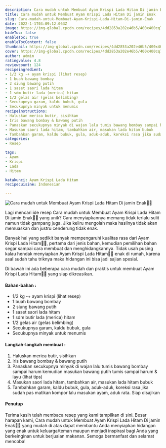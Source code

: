 ```yaml
---
description: Cara mudah untuk Membuat Ayam Krispi Lada Hitam Di jamin Enak"
title: Cara mudah untuk Membuat Ayam Krispi Lada Hitam Di jamin Enak
slug: Cara-mudah-untuk-Membuat-Ayam-Krispi-Lada-Hitam-Di-jamin-Enak
date: 2022-1-1T03:09:12.063Z
image: https://img-global.cpcdn.com/recipes/4dd2853a202e46b5/400x400cq70/photo.jpg
hideToc: false
enableToc: true
enableTocContent: false
thumbnail: https://img-global.cpcdn.com/recipes/4dd2853a202e46b5/400x400cq70/photo.jpg
cover: https://img-global.cpcdn.com/recipes/4dd2853a202e46b5/400x400cq70/photo.jpg
author: admin
ratingvalue: 4.8
reviewcount: 124
recipeingredient:
- 1/2 kg -+ ayam krispi (lihat resep)
- 1 buah bawang bombay
- 2 siung bawang putih
- 1 saset saori lada hitam
- 1 sdm butir lada (merica) hitam
- 1/2 gelas air (gelas belimbing)
- Secukupnya garam, kaldu bubuk, gula
- Secukupnya minyak untuk menumis
recipeinstructions:
- Haluskan merica butir, sisihkan
- Iris bawang bombay & bawang putih
- Panaskan secukupnya minyak di wajan lalu tumis bawang bombay sampai harum kemudian masukan bawang putih tumis sampai harum & layu (lihat tips)
- Masukan saori lada hitam, tambahkan air, masukan lada hitam bubuk
- Tambahkan garam, kaldu bubuk, gula, aduk-aduk, koreksi rasa jika sudah pas matikan kompor lalu masukan ayam, aduk rata. Siap disajikan
categories:
- Resep

tags:
- Ayam
- Krispi
- Lada
- Hitam

katakunci: Ayam Krispi Lada Hitam
recipecuisine: Indonesian

---
```


![Cara mudah untuk Membuat Ayam Krispi Lada Hitam Di jamin Enak👩‍🍳](https://img-global.cpcdn.com/recipes/4dd2853a202e46b5/400x400cq70/photo.jpg)

Lagi mencari ide resep Cara mudah untuk Membuat Ayam Krispi Lada Hitam Di jamin Enak👩‍🍳 yang unik? Cara menyiapkannya memang tidak terlalu sulit namun tidak gampang juga. Jika keliru mengolah maka hasilnya tidak akan memuaskan dan justru cenderung tidak enak.

Banyak hal yang sedikit banyak mempengaruhi kualitas rasa dari Ayam Krispi Lada Hitam👩‍🍳, pertama dari jenis bahan, kemudian pemilihan bahan segar sampai cara membuat dan menghidangkannya. Tidak usah pusing kalau hendak menyiapkan Ayam Krispi Lada Hitam👩‍🍳 enak di rumah, karena asal sudah tahu triknya maka hidangan ini bisa jadi sajian spesial.

Di bawah ini ada beberapa cara mudah dan praktis untuk membuat Ayam Krispi Lada Hitam👩‍🍳 yang siap dikreasikan.

<!--inarticleads1-->

#### Bahan-bahan :

- 1/2 kg -+ ayam krispi (lihat resep)
- 1 buah bawang bombay
- 2 siung bawang putih
- 1 saset saori lada hitam
- 1 sdm butir lada (merica) hitam
- 1/2 gelas air (gelas belimbing)
- Secukupnya garam, kaldu bubuk, gula
- Secukupnya minyak untuk menumis

<!--inarticleads2-->

#### Langkah-langkah membuat :

1. Haluskan merica butir, sisihkan
1. Iris bawang bombay & bawang putih
1. Panaskan secukupnya minyak di wajan lalu tumis bawang bombay sampai harum kemudian masukan bawang putih tumis sampai harum & layu (lihat tips)
1. Masukan saori lada hitam, tambahkan air, masukan lada hitam bubuk
1. Tambahkan garam, kaldu bubuk, gula, aduk-aduk, koreksi rasa jika sudah pas matikan kompor lalu masukan ayam, aduk rata. Siap disajikan

#### Penutup

Terima kasih telah membaca resep yang kami tampilkan di sini. Besar harapan kami, Cara mudah untuk Membuat Ayam Krispi Lada Hitam Di jamin Enak👩‍🍳 yang mudah di atas dapat membantu Anda menyiapkan hidangan yang enak untuk keluarga/teman maupun menjadi inspirasi bagi Anda yang berkeinginan untuk berjualan makanan. Semoga bermanfaat dan selamat mencoba!